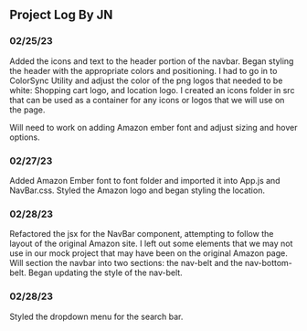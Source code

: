 ## Project Log By JN

### 02/25/23

Added the icons and text to the header portion of the navbar. Began styling the header with the appropriate colors and positioning. I had to go in to ColorSync Utility and adjust the color of the png logos that needed to be white: Shopping cart logo, and location logo. I created an icons folder in src that can be used as a container for any icons or logos that we will use on the page. 

Will need to work on adding Amazon ember font and adjust sizing and hover options.

### 02/27/23

Added Amazon Ember font to font folder and imported it into App.js and NavBar.css. Styled the Amazon logo and began styling the location.

### 02/28/23

Refactored the jsx for the NavBar component, attempting to follow the layout of the original Amazon site. I left out some elements that we may not use in our mock project that may have been on the original Amazon page. Will section the navbar into two sections: the nav-belt and the nav-bottom-belt. Began updating the style of the nav-belt.

### 02/28/23 
Styled the dropdown menu for the search bar.